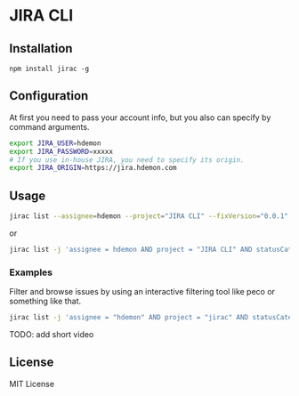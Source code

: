 # JIRA CLI

## Installation

`
npm install jirac -g
`

## Configuration

At first you need to pass your account info, but you also can specify by command arguments.

```sh
export JIRA_USER=hdemon
export JIRA_PASSWORD=xxxxx
# If you use in-house JIRA, you need to specify its origin.
export JIRA_ORIGIN=https://jira.hdemon.com
```

## Usage

```sh
jirac list --assignee=hdemon --project="JIRA CLI" --fixVersion="0.0.1"
```

or

```sh
jirac list -j 'assignee = hdemon AND project = "JIRA CLI" AND statusCategory != Done'
```

### Examples

Filter and browse issues by using an interactive filtering tool like peco or something like that.

```sh
jirac list -j 'assignee = "hdemon" AND project = "jirac" AND statusCategory != "Done"' | peco | awk '{print $1}' | xargs -I {} open https://jira.atlassian.com/browse/{}
```

TODO: add short video


## License

MIT License
